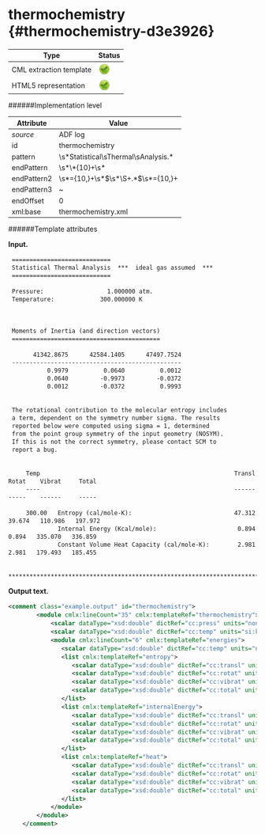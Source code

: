 # thermochemistry {#thermochemistry-d3e3926}


| Type                                                                                                                                                                                                  | Status                                                                                                                                                                                                |
|----|----|
| CML extraction template                                                                                                                                                                               | ![](/imgs/Total.png)                                                                                                                                                                                  |
| HTML5 representation                                                                                                                                                                                  | ![](/imgs/Total.png)                                                                                                                                                                                  |

######Implementation level

| Attribute                                                                                                                                                                                             | Value                                                                                                                                                                                                 |
|----|----|
| *source*                                                                                                                                                                                              | ADF log                                                                                                                                                                                               |
| id                                                                                                                                                                                                    | thermochemistry                                                                                                                                                                                       |
| pattern                                                                                                                                                                                               | \\s\*Statistical\\sThermal\\sAnalysis.\*                                                                                                                                                              |
| endPattern                                                                                                                                                                                            | \\s\*\\\*{10}+\\s\*                                                                                                                                                                                   |
| endPattern2                                                                                                                                                                                           | \\s\*={10,}+\\s\*\$\\s\*\\S+.\*\$\\s\*={10,}+                                                                                                                                                         |
| endPattern3                                                                                                                                                                                           | \~                                                                                                                                                                                                    |
| endOffset                                                                                                                                                                                             | 0                                                                                                                                                                                                     |
| xml:base                                                                                                                                                                                              | thermochemistry.xml                                                                                                                                                                                   |

######Template attributes

**Input.**

        
     ============================
     Statistical Thermal Analysis  ***  ideal gas assumed  ***
     ============================
      
     Pressure:                  1.000000 atm.
     Temperature:             300.000000 K



     Moments of Inertia (and direction vectors)
     ==========================================

           41342.8675      42584.1405      47497.7524
     ------------------------------------------------
               0.9979          0.0640          0.0012
               0.0640         -0.9973         -0.0372
               0.0012         -0.0372          0.9993


     The rotational contribution to the molecular entropy includes
     a term, dependent on the symmetry number sigma. The results 
     reported below were computed using sigma = 1, determined
     from the point group symmetry of the input geometry (NOSYM).
     If this is not the correct symmetry, please contact SCM to 
     report a bug.


         Temp                                                       Transl     Rotat    Vibrat     Total
         ----                                                       ------     -----    ------     -----

         300.00   Entropy (cal/mole-K):                             47.312    39.674   110.986   197.972
                  Internal Energy (Kcal/mole):                       0.894     0.894   335.070   336.859
                  Constant Volume Heat Capacity (cal/mole-K):        2.981     2.981   179.493   185.455
     
     ************************************************************************************************
        

**Output text.**

```xml
<comment class="example.output" id="thermochemistry"> 
        <module cmlx:lineCount="35" cmlx:templateRef="thermochemistry">       
            <scalar dataType="xsd:double" dictRef="cc:press" units="nonsi:atm">1.0</scalar>
            <scalar dataType="xsd:double" dictRef="cc:temp" units="si:k">300.0</scalar>
            <module cmlx:lineCount="6" cmlx:templateRef="energies">
               <scalar dataType="xsd:double" dictRef="cc:temp" units="nonsi2:cal.mol-1.K-1">300.0</scalar>
               <list cmlx:templateRef="entropy">               
                  <scalar dataType="xsd:double" dictRef="cc:transl" units="nonsi2:cal.mol-1.K-1">47.312</scalar>
                  <scalar dataType="xsd:double" dictRef="cc:rotat" units="nonsi2:cal.mol-1.K-1">39.674</scalar>
                  <scalar dataType="xsd:double" dictRef="cc:vibrat" units="nonsi2:cal.mol-1.K-1">110.986</scalar>
                  <scalar dataType="xsd:double" dictRef="cc:total" units="nonsi2:cal.mol-1.K-1">197.972</scalar>
               </list>
               <list cmlx:templateRef="internalEnergy">
                  <scalar dataType="xsd:double" dictRef="cc:transl" units="nonsi2:kcal.mol-1">0.894</scalar>
                  <scalar dataType="xsd:double" dictRef="cc:rotat" units="nonsi2:kcal.mol-1">0.894</scalar>
                  <scalar dataType="xsd:double" dictRef="cc:vibrat" units="nonsi2:kcal.mol-1">335.07</scalar>
                  <scalar dataType="xsd:double" dictRef="cc:total" units="nonsi2:kcal.mol-1">336.859</scalar>
               </list>
               <list cmlx:templateRef="heat">
                  <scalar dataType="xsd:double" dictRef="cc:transl" units="nonsi2:cal.mol-1.K-1">2.981</scalar>
                  <scalar dataType="xsd:double" dictRef="cc:rotat" units="nonsi2:cal.mol-1.K-1">2.981</scalar>
                  <scalar dataType="xsd:double" dictRef="cc:vibrat" units="nonsi2:cal.mol-1.K-1">179.493</scalar>
                  <scalar dataType="xsd:double" dictRef="cc:total" units="nonsi2:cal.mol-1.K-1">185.455</scalar>
               </list>
            </module>
        </module> 
    </comment>
```
